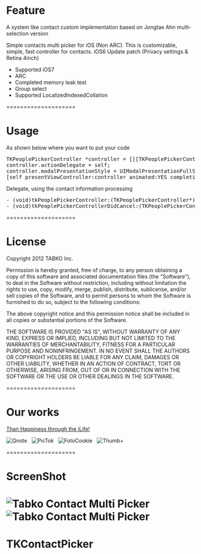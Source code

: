 Feature
====================
A system like contact custom implementation based on Jongtae Ahn multi-selection version

Simple contacts multi picker for iOS (Non ARC).
This is customizable, simple, fast controller for contacts.
iOS6 Update patch (Privacy settings & Retina 4inch)

<ul>
    <li>Supported iOS7</li>
    <li>ARC</li>
    <li>Completed memory leak test</li>
    <li>Group select</li>
    <li>Supported LocalizedIndexedCollation</li>
</ul>

====================

Usage
====================

As shown below where you want to put your code
<pre>
TKPeoplePickerController *controller = [[[TKPeoplePickerController alloc] initPeoplePicker] autorelease];
controller.actionDelegate = self;
controller.modalPresentationStyle = UIModalPresentationFullScreen;
[self presentViewController:controller animated:YES completion:nil];
</pre>

Delegate, using the contact information processing
<pre>
- (void)tkPeoplePickerController:(TKPeoplePickerController*)picker didFinishPickingDataWithInfo:(NSArray*)contacts;
- (void)tkPeoplePickerControllerDidCancel:(TKPeoplePickerController*)picker;
</pre>

====================

License
====================

Copyright 2012 TABKO Inc.
 

Permission is hereby granted, free of charge, to any person obtaining a copy
of this software and associated documentation files (the "Software"), to deal
in the Software without restriction, including without limitation the rights
to use, copy, modify, merge, publish, distribute, sublicense, and/or sell
copies of the Software, and to permit persons to whom the Software is
furnished to do so, subject to the following conditions:

The above copyright notice and this permission notice shall be included in
all copies or substantial portions of the Software.

THE SOFTWARE IS PROVIDED "AS IS", WITHOUT WARRANTY OF ANY KIND, EXPRESS OR
IMPLIED, INCLUDING BUT NOT LIMITED TO THE WARRANTIES OF MERCHANTABILITY,
FITNESS FOR A PARTICULAR PURPOSE AND NONINFRINGEMENT. IN NO EVENT SHALL THE
AUTHORS OR COPYRIGHT HOLDERS BE LIABLE FOR ANY CLAIM, DAMAGES OR OTHER
LIABILITY, WHETHER IN AN ACTION OF CONTRACT, TORT OR OTHERWISE, ARISING FROM,
OUT OF OR IN CONNECTION WITH THE SOFTWARE OR THE USE OR OTHER DEALINGS IN
THE SOFTWARE.

====================

Our works
====================

<a href="http://hapsee.com" target="_blank">Than Happiness through the iLife!</a>

<img src="http://hapsee.com/wp-content/uploads/2012/09/Home-Qnote-Icon.png" alt="Qnote" /> &nbsp; <img src="http://hapsee.com/wp-content/uploads/2012/09/Home-PicTok-Icon.png" alt="PicTok" /> &nbsp; <img src="http://hapsee.com/wp-content/uploads/2012/09/Home-FotoCookie-Icon.png" alt="FotoCookie" /> &nbsp; <img src="http://hapsee.com/wp-content/uploads/2012/09/Home-ThumbPlus-Icon.png" alt="Thumb+" />

====================

ScreenShot
====================

<img src="https://raw.github.com/qnibus/TKContactsMultiPicker/master/Screenshot1.png" alt="Tabko Contact Multi Picker" /> &nbsp; <img src="https://raw.github.com/qnibus/TKContactsMultiPicker/master/Screenshot2.png" alt="Tabko Contact Multi Picker" />
=======
# TKContactPicker
